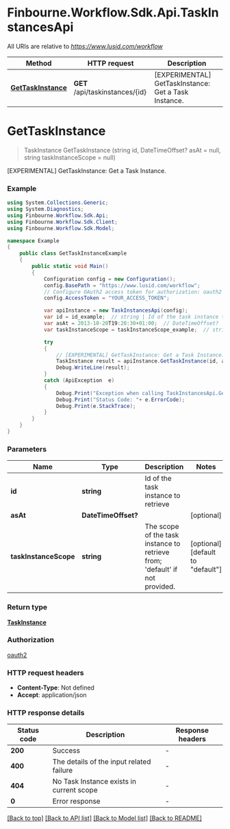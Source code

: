 # Finbourne.Workflow.Sdk.Api.TaskInstancesApi

All URIs are relative to *https://www.lusid.com/workflow*

Method | HTTP request | Description
------------- | ------------- | -------------
[**GetTaskInstance**](TaskInstancesApi.md#gettaskinstance) | **GET** /api/taskinstances/{id} | [EXPERIMENTAL] GetTaskInstance: Get a Task Instance.


<a name="gettaskinstance"></a>
# **GetTaskInstance**
> TaskInstance GetTaskInstance (string id, DateTimeOffset? asAt = null, string taskInstanceScope = null)

[EXPERIMENTAL] GetTaskInstance: Get a Task Instance.

### Example
```csharp
using System.Collections.Generic;
using System.Diagnostics;
using Finbourne.Workflow.Sdk.Api;
using Finbourne.Workflow.Sdk.Client;
using Finbourne.Workflow.Sdk.Model;

namespace Example
{
    public class GetTaskInstanceExample
    {
        public static void Main()
        {
            Configuration config = new Configuration();
            config.BasePath = "https://www.lusid.com/workflow";
            // Configure OAuth2 access token for authorization: oauth2
            config.AccessToken = "YOUR_ACCESS_TOKEN";

            var apiInstance = new TaskInstancesApi(config);
            var id = id_example;  // string | Id of the task instance to retrieve
            var asAt = 2013-10-20T19:20:30+01:00;  // DateTimeOffset? |  (optional) 
            var taskInstanceScope = taskInstanceScope_example;  // string | The scope of the task instance to retrieve from; 'default' if not provided. (optional)  (default to "default")

            try
            {
                // [EXPERIMENTAL] GetTaskInstance: Get a Task Instance.
                TaskInstance result = apiInstance.GetTaskInstance(id, asAt, taskInstanceScope);
                Debug.WriteLine(result);
            }
            catch (ApiException  e)
            {
                Debug.Print("Exception when calling TaskInstancesApi.GetTaskInstance: " + e.Message );
                Debug.Print("Status Code: "+ e.ErrorCode);
                Debug.Print(e.StackTrace);
            }
        }
    }
}
```

### Parameters

Name | Type | Description  | Notes
------------- | ------------- | ------------- | -------------
 **id** | **string**| Id of the task instance to retrieve | 
 **asAt** | **DateTimeOffset?**|  | [optional] 
 **taskInstanceScope** | **string**| The scope of the task instance to retrieve from; &#39;default&#39; if not provided. | [optional] [default to &quot;default&quot;]

### Return type

[**TaskInstance**](TaskInstance.md)

### Authorization

[oauth2](../README.md#oauth2)

### HTTP request headers

 - **Content-Type**: Not defined
 - **Accept**: application/json


### HTTP response details
| Status code | Description | Response headers |
|-------------|-------------|------------------|
| **200** | Success |  -  |
| **400** | The details of the input related failure |  -  |
| **404** | No Task Instance exists in current scope |  -  |
| **0** | Error response |  -  |

[[Back to top]](#) [[Back to API list]](../README.md#documentation-for-api-endpoints) [[Back to Model list]](../README.md#documentation-for-models) [[Back to README]](../README.md)

